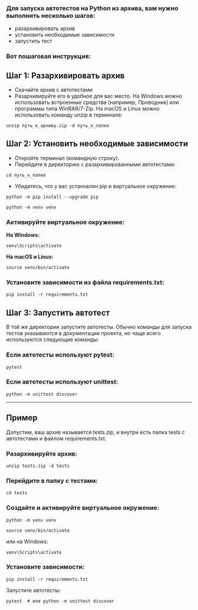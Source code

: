 ### Для запуска автотестов на Python из архива, вам нужно выполнить несколько шагов:
- разархивировать архив
- установить необходимые зависимости
- запустить тест

### Вот пошаговая инструкция:

## Шаг 1: Разархивировать архив
- Скачайте архив с автотестами
- Разархивируйте его в удобное для вас место.
На Windows можно использовать встроенные средства (например, Проводник) или программы типа WinRAR/7-Zip.
На macOS и Linux можно использовать команду unzip в терминале:

`unzip путь_к_архиву.zip -d путь_к_папке`
## Шаг 2: Установить необходимые зависимости
- Откройте терминал (командную строку).
- Перейдите в директорию с разархивированными автотестами:

`cd путь_к_папке`

- Убедитесь, что у вас установлен pip и виртуальное окружение:

`python -m pip install --upgrade pip`

`python -m venv venv`

### Активируйте виртуальное окружение:

**На Windows:**

`venv\Scripts\activate`

**На macOS и Linux:**

`source venv/bin/activate`

### Установите зависимости из файла requirements.txt:

`pip install -r requirements.txt`

## Шаг 3: Запустить автотест
В той же директории запустите автотесты. Обычно команды для запуска тестов указываются в документации проекта, 
но чаще всего используются следующие команды:

### Если автотесты используют pytest:
`pytest`

### Если автотесты используют unittest:
`python -m unittest discover`

***
## Пример
Допустим, ваш архив называется tests.zip, и внутри есть папка tests с автотестами и файлом requirements.txt.

### Разархивируйте архив:

`unzip tests.zip -d tests`

### Перейдите в папку с тестами:

`cd tests`

### Создайте и активируйте виртуальное окружение:

`python -m venv venv`

`source venv/bin/activate`

или на Windows:

`venv\Scripts\activate`

### Установите зависимости:

`pip install -r requirements.txt`

Запустите автотесты:

`pytest  # или python -m unittest discover`
